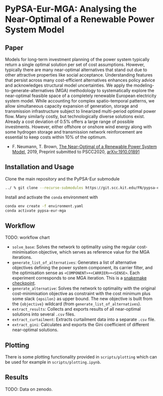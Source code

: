 # PyPSA-Eur-MGA: Analysing the Near-Optimal of a Renewable Power System Model

## Paper

Models for long-term investment planning of the
power system typically return a single optimal solution per
set of cost assumptions. However, typically there are many
near-optimal alternatives that stand out due to other attractive
properties like social acceptance. Understanding features that
persist across many cost-efficient alternatives enhances policy
advice and acknowledges structural model uncertainties. We
apply the modeling-to-generate-alternatives (MGA) methodology
to systematically explore the near-optimal feasible space
of a completely renewable European electricity system model.
While accounting for complex spatio-temporal patterns, we allow
simultaneous capacity expansion of generation, storage and
transmission infrastructure subject to linearized multi-period
optimal power flow. Many similarly costly, but technologically
diverse solutions exist. Already a cost deviation of 0.5% offers
a large range of possible investments. However, either offshore
or onshore wind energy along with some hydrogen storage and
transmission network reinforcement are essential to keep costs
within 10% of the optimum.

- F. Neumann, T. Brown, [The Near-Optimal of a Renewable Power System Model](https://arxiv.org/abs/1910.01891), 2019, Preprint submitted to PSCC2020, [arXiv:1910.01891](https://arxiv.org/abs/1910.01891)

## Installation and Usage

Clone the main repository and the PyPSA-Eur submodule

```bash
../ % git clone --recurse-submodules https://git.scc.kit.edu/FN/pypsa-eur-mga.git
```

Install and activate the `conda` environment with

```bash
conda env create -f environment.yaml
conda activate pypsa-eur-mga
```

## Workflow

TODO: workflow chart

- `solve_base`: Solves the network to optimality using the regular cost-minimisation objective, which serves as reference value for the MGA iterations.
- `generate_list_of_alternatives`: Generates a list of alternative objectives defining the power system component, its carrier filter, and the optimisation sense as `<COMPONENT>+<CARRIER>+<SENSE>`. Each experiment corresponds to one MGA iteration. This is a [snakemake checkpoint](https://snakemake.readthedocs.io/en/stable/snakefiles/rules.html#data-dependent-conditional-execution).
- `generate_alternative`: Solves the network to optimality with the original cost-minimisation objective as constraint with the cost minimum plus some slack `{epsilon}` as upper bound. The new objective is built from the `{objective}` wildcard (from `generate_list_of_alternatives`).
- `extract_results`: Collects and exports results of all near-optimal solutions into several `.csv` files.
- `extract_curtailment`: Extracts curtailment data into a separate `.csv` file.
- `extract_gini`: Calculates and exports the Gini coefficient of different near-optimal solutions.

## Plotting

There is some plotting functionality provided in `scripts/plotting` which can be used for example in `scripts/plotting.ipynb`.

## Results

TODO: Data on zenodo.
